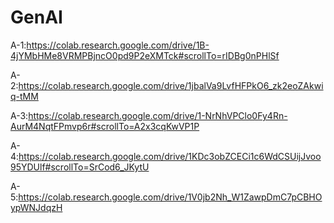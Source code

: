 # GenAI
A-1:https://colab.research.google.com/drive/1B-4jYMbHMe8VRMPBjncO0pd9P2eXMTck#scrollTo=rIDBg0nPHlSf

A-2:https://colab.research.google.com/drive/1jbalVa9LvfHFPkO6_zk2eoZAkwiq-tMM

A-3:https://colab.research.google.com/drive/1-NrNhVPClo0Fy4Rn-AurM4NqtFPmvp6r#scrollTo=A2x3cqKwVP1P

A-4:https://colab.research.google.com/drive/1KDc3obZCECi1c6WdCSUijJvoo95YDUlf#scrollTo=SrCod6_JKytU

A-5:https://colab.research.google.com/drive/1V0jb2Nh_W1ZawpDmC7pCBHOypWNJdqzH
